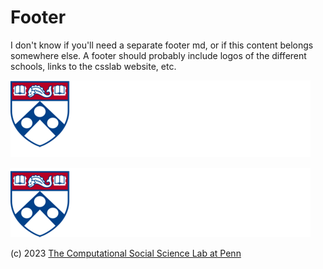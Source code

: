 # Footer

I don't know if you'll need a separate footer md, or if this content belongs somewhere else. A footer should probably include logos of the different schools, links to the csslab website, etc.

![Penn Engineering Logo](/assets/img/logo_penn_engineering.png)

![Wharton Logo](/assets/img/logo_wharton.png)

(c) 2023 [The Computational Social Science Lab at Penn](css.seas.upenn.edu)
